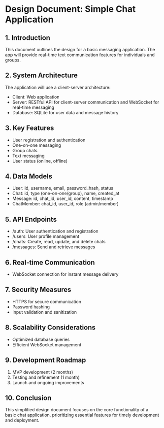# Design Document: Simple Chat Application

## 1. Introduction
This document outlines the design for a basic messaging application. The app will provide real-time text communication features for individuals and groups.

## 2. System Architecture
The application will use a client-server architecture:
- Client: Web application
- Server: RESTful API for client-server communication and WebSocket for real-time messaging
- Database: SQLite for user data and message history

## 3. Key Features
- User registration and authentication
- One-on-one messaging
- Group chats
- Text messaging
- User status (online, offline)

## 4. Data Models
- User: id, username, email, password_hash, status
- Chat: id, type (one-on-one/group), name, created_at
- Message: id, chat_id, user_id, content, timestamp
- ChatMember: chat_id, user_id, role (admin/member)

## 5. API Endpoints
- /auth: User authentication and registration
- /users: User profile management
- /chats: Create, read, update, and delete chats
- /messages: Send and retrieve messages

## 6. Real-time Communication
- WebSocket connection for instant message delivery

## 7. Security Measures
- HTTPS for secure communication
- Password hashing
- Input validation and sanitization

## 8. Scalability Considerations
- Optimized database queries
- Efficient WebSocket management

## 9. Development Roadmap
1. MVP development (2 months)
2. Testing and refinement (1 month)
3. Launch and ongoing improvements

## 10. Conclusion
This simplified design document focuses on the core functionality of a basic chat application, prioritizing essential features for timely development and deployment.
